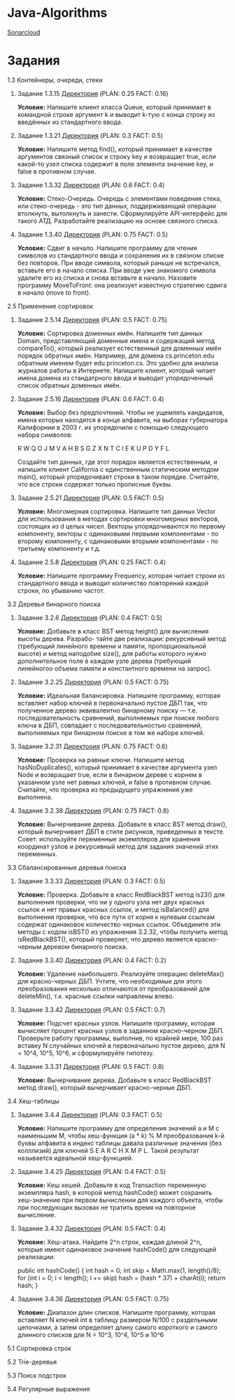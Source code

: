 # Java-Algorithms
[Sonarcloud](https://sonarcloud.io/project/overview?id=ahahaharu_Java-Algorithms)

# Задания
1.3 Контейнеры, очереди, стеки
  1) Задание 1.3.15 [Директория](Tasks/1.3/Task_15/src/org/example) (PLAN: 0.25 FACT: 0.16)
     
     **Условие:** Напишите клиент класса Queue, который принимает в командной строке аргумент k и выводит k-тую с конца строку из введённых из стандартного ввода.
  2) Задание 1.3.21 [Директория](Tasks/1.3/Task_21/src/org/example) (PLAN: 0.3 FACT: 0.5)
     
     **Условие:** Напишите метод find(), который принимает в качестве аргументов связный список и строку key и возвращает true, если какой-то узел списка содержит в поле элемента значение key, и false в противном случае.
  3) Задание 1.3.32 [Директория](Tasks/1.3/Task_32/src/org/example) (PLAN: 0.6 FACT: 0.4)
     
     **Условие:** Стеко-Очередь. Очередь с элементами поведения стека, или стеко-очередь - это тип данных, поддерживающий операции втолкнуть, вытолкнуть и занести. Сформулируйте API-интерфейс для такого АТД. Разработайте реализацию на основе связного списка.
  4) Задание 1.3.40 [Директория](Tasks/1.3/Task_40/src/org/example) (PLAN: 0.75 FACT: 0.5)

     **Условие:** Сдвиг в начало. Напишите программу для чтения символов из стандартного ввода и сохранения их в связном списке без повторов. При вводе символа, который раньше не встречался, вставьте его в начало списка. При вводе уже знакомого символа удалите его из списка и снова вставьте в начало. Назовите программу MoveToFront: она реализует известную стратегию сдвига в начало (move to front).
     
2.5 Применение сортировок

  1) Задание 2.5.14 [Директория](Tasks/2.5/Task_14/src/org/example) (PLAN: 0.5 FACT: 0.75)

     **Условие:** Сортировка доменных имён. Напишите тип данных Domain, представляющий доменные имена и содержащий метод compareTo(), который реализует естественный для доменных имён порядок обратных имён. Например, для домена cs.princeton.edu обратным именем будет edu.princeton.cs. Это удобно для анализа журналов работы в Интернете. Напишите клиент, который читает имена домена из стандатрного ввода и выводит упорядоченный список обратных доменных имён.

  2) Задание 2.5.16 [Директория](Tasks/2.5/Task_16/src/org/example) (PLAN: 0.6 FACT: 0.4)

     **Условие:** Выбор без предпочтений. Чтобы не ущемлять кандидатов, имена которых находятся в конце алфавита, на выборах губернатора Калифорнии в 2003 г. их упорядочили с помощью следующего набора символов:

      R W Q O J M V A H B S G Z X N T C I E K U P D Y F L

      Создайте тип данных, где этот порядок является естественным, и напишите клиент California с единственным статическим методом main(), который упорядочивает строки в таком порядке. Считайте, что все строки содержат только прописные буквы.

  3) Задание 2.5.21 [Директория](Tasks/2.5/Task_21/src/org/example) (PLAN: 0.5 FACT: 0.5)

     **Условие:** Многомерная сортировка. Напишите тип данных Vector для использования в методах сортировки многомерных векторов, состоящих из d целых чисел. Векторы упорядочиваются по первому компоненту, векторы с одинаковыми первыми компонентами - по второму компоненту, с одинаковыми вторыми компонентами - по третьему компоненту и т.д.

  4) Задание 2.5.8 [Директория](Tasks/2.5/Task_8/src/org/example) (PLAN: 0.25 FACT: 0.4)

     **Условие:** Напишите программу Frequency, которая читает строки из стандартного ввода и выводит количество повторений каждой строки, по убыванию частот.

3.2 Деревья бинарного поиска

  1) Задание 3.2.6 [Директория](Tasks/3.2/Task_6/src/org/example) (PLAN: 0.4 FACT: 0.5)

     **Условие:** Добавьте в класс BST метод height() для вычисления высоты дерева. Разрабо-
тайте две реализации: рекурсивный метод (требующий линейного времени и памяти, пропорциональной высоте) и метод наподобие size(), для работы которого нужно дополнительное поле в каждом узле дерева (требующий линейногоо объема памяти и константного времени на запрос).

  2) Задание 3.2.25 [Директория](Tasks/3.2/Task_25/src/org/example) (PLAN: 0.5 FACT: 0.75)

     **Условие:** Идеальная балансировка. Напишите программу, которая вставляет набор ключей в первоначально пустое ДБП так, что полученное дерево эквивалентно бинарному поиску — т.е. последовательность сравнений, выполняемых при поиске любого ключа в ДБП, совпадает с последовательностью сравнений, выполняемых при бинарном поиске в том же наборе ключей.

  3) Задание 3.2.31 [Директория](Tasks/3.2/Task_31/src/org/example) (PLAN: 0.75 FACT: 0.6)

     **Условие:** Проверка на равные ключи. Напишите метод hasNoDuplicates(), который принимает в качестве аргумента узел Node и возвращает true, если в бинарном дереве с корнем в указанном узле нет равных ключей, и false в противном случае. Считайте, что проверка из предыдущего упражнения уже выполнена.

  4) Задание 3.2.38 [Директория](Tasks/3.2/Task_38/src/org/example) (PLAN: 0.75 FACT: 0.8)

     **Условие:** Вычерчивание дерева. Добавьте в класс BST метод draw(), который вычерчивает ДБП в стиле рисунков, приведенных в тексте. Совет: используйте переменные экземпляров для хранения координат узлов и рекурсивный метод для задания значений этих переменных.


3.3 Сбалансированные деревья поиска
  1) Задание 3.3.33 [Директория](Tasks/3.3/Task_33) (PLAN: 0.3 FACT: 0.5)

     **Условие:** Проверка. Добавьте в класс RedBlackBST метод is23() для выполнения проверки, что ни у одного узла нет двух красных ссылок и нет правых красных ссылок, и метод isBalanced() для выполнения проверки, что все пути от корня к нулевым ссылкам содержат одинаковое количество черных ссылок. Объедините эти методы с кодом isBST() из упражнения 3.2.32, чтобы получить метод isRedBlackBST(), который проверяет, что дерево является красно-черным деревом бинарного поиска.

  2) Задание 3.3.40 [Директория](Tasks/3.3/Task_40) (PLAN: 0.4 FACT: 0.2)

     **Условие:** Удаление наибольшего. Реализуйте операцию deleteMax() для красно-черных ДБП. Учтите, что необходимые для этого преобразования несколько отличаются от преобразований для deleteMin(), т.к. красные ссылки направлены влево.

  3) Задание 3.3.42 [Директория](Tasks/3.3/Task_42) (PLAN: 0.5 FACT: 0.7)

     **Условие:** Подсчет красных узлов. Напишите программу, которая вычисляет процент красных узлов в заданном красно-черном ДБП. Проверьте работу программы, выполнив, по крайней мере, 100 раз вставку N случайных ключей в первоначально пустое дерево, для N = 10^4, 10^5, 10^6, и сформулируйте гипотезу.

  4) Задание 3.3.31 [Директория](Tasks/3.3/Task_31) (PLAN: 0.5 FACT: 0.8)

     **Условие:** Вычерчивание дерева. Добавьте в класс RedBlackBST метод draw(), который вычерчивает красно-черные ДБП.

3.4 Хеш-таблицы

  1) Задание 3.4.4 [Директория](Tasks/3.4/Task_4/src/org/example) (PLAN: 0.3 FACT: 0.5)

     **Условие:** Напишите программу для определения значений a и M с наименьшим M, чтобы хеш-функция (a * k) % M преобразования k-й буквы алфавита в индекс таблицы давала различные значения (без колллизий) для ключей S E A R C H X M P L. Такой результат называется идеальной хеш-функцией.

  2) Задание 3.4.25 [Директория](Tasks/3.4/Task_25/src/org/example) (PLAN: 0.4 FACT: 0.5)

     **Условие:** Кеш хешей. Добавьте в код Transaction переменную экземпляра hash, в которой метод hashCode() может сохранить хеш-значение при первом вычислении для каждого объекта, чтобы при последующих вызовах не тратить время на повторное вычисление.

  3) Задание 3.4.32 [Директория](Tasks/3.4/Task_32/src/org/example) (PLAN: 0.5 FACT: 0.4)

     **Условие:** Хеш-атака. Найдите 2^n строк, каждая длиной 2^n, которые имеют одинаковое значение hashCode() для следующей реализации:

      public int hashCode() { int hash = 0; int skip = Math.max(1, length()/8); for (int i = 0; i < length(); i += skip) hash = (hash * 37) + charAt(i); return hash; }

  4) Задание 3.4.36 [Директория](Tasks/3.4/Task_36/src/org/example) (PLAN: 0.5 FACT: 0.75)

     **Условие:** Диапазон длин списков. Напишите программу, которая вставляет N ключей int в таблицу размером N/100 с раздельными цепочками, а затем определяет длину самого короткого и самого длинного списков для N = 10^3, 10^4, 10^5 и 10^6

5.1 Сортировка строк

5.2 Trie-деревья

5.3 Поиск подстрок

5.4 Регулярные выражения


